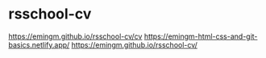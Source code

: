 # rsschool-cv
https://emingm.github.io/rsschool-cv/cv
https://emingm-html-css-and-git-basics.netlify.app/
https://emingm.github.io/rsschool-cv/
